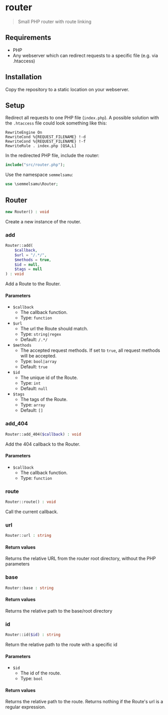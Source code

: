 # router

> Small PHP router with route linking

## Requirements

- PHP
- Any webserver which can redirect requests to a specific file (e.g. via .htaccess)

## Installation

Copy the repository to a static location on your webserver.

## Setup

Redirect all requests to one PHP file (`index.php`). A possible solution with the `.htaccess` file could look something like this:

```htaccess
RewriteEngine On
RewriteCond %{REQUEST_FILENAME} !-d
RewriteCond %{REQUEST_FILENAME} !-f
RewriteRule . index.php [QSA,L]
```

In the redirected PHP file, include the router:

```php
include("src/router.php");
```
Use the namespace `semmelsamu`:

```php
use \semmelsamu\Router;
```

## Router

```php
new Router() : void
```

Create a new instance of the router.

### add

```php
Router::add(
    $callback, 
    $url = "/.*/", 
    $methods = true,  
    $id = null, 
    $tags = null
) : void
```

Add a Route to the Router.

#### Parameters

- `$callback`
    - The callback function.
    - Type: `function`
- `$url`
    - The url the Route should match.
    - Type: `string|regex`
    - Default: `/.*/`
- `$methods`
    - The accepted request methods. If set to `true`, all request methods will be accepted.
    - Type: `bool|array`
    - Default: `true`
- `$id`
    - The unique id of the Route.
    - Type: `int`
    - Default: `null`
- `$tags`
    - The tags of the Route.
    - Type: `array`
    - Default: `[]`

### add_404

```php
Router::add_404($callback) : void
```

Add the 404 callback to the Router.

#### Parameters

- `$callback`
    - The callback function.
    - Type: `function`

### route

```php
Router::route() : void
```

Call the current callback.

### url

```php
Router::url : string
```

#### Return values

Returns the relative URL from the router root directory, without the PHP parameters

### base

```php
Router::base : string
```

#### Return values

Returns the relative path to the base/root directory

### id

```php
Router::id($id) : string
```

Return the relative path to the route with a specific id

#### Parameters

- `$id`
    - The id of the route.
    - Type: `bool`

#### Return values

Returns the relative path to the route. Returns nothing if the Route's url is a regular expression.